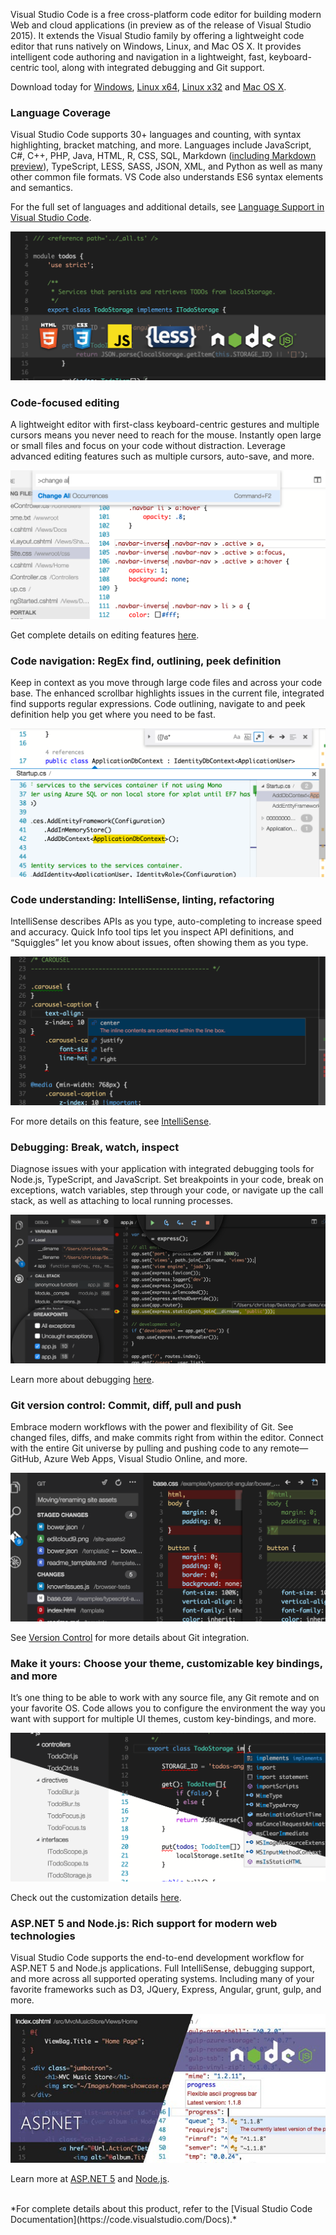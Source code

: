 <properties
	pageTitle="Visual Studio Code"
	description="Visual Studio Code redefines code editing, providing a fast, streamlined coding experience with rich code assistance and navigation for multiple languages, and includes an enhanced set of features for developers who are building JavaScript, TypeScript, Node.js, and ASP.NET 5 applications."
	slug="vscode"
    order="300"
	keywords="visual studio, visual studio code, visualstudio"
/>

Visual Studio Code is a free cross-platform code editor for building modern Web and cloud applications (in preview as of the release of Visual Studio 2015). It extends the Visual Studio family by offering a lightweight code editor that runs natively on Windows, Linux, and Mac OS X. It provides intelligent code authoring and navigation in a lightweight, fast, keyboard-centric tool, along with integrated debugging and Git support.

Download today for [Windows](http://go.microsoft.com/fwlink/?LinkID=534107), [Linux x64](http://go.microsoft.com/fwlink/?LinkID=534108), [Linux x32](http://go.microsoft.com/fwlink/?LinkID=615206) and [Mac OS X](http://go.microsoft.com/fwlink/?LinkID=534106).


### Language Coverage

Visual Studio Code supports 30+ languages and counting, with syntax highlighting, bracket matching, and more. Languages include JavaScript, C#, C++, PHP, Java, HTML, R, CSS, SQL, Markdown ([including Markdown preview](http://go.microsoft.com/fwlink/?LinkId=618948)), TypeScript, LESS, SASS, JSON, XML, and Python as well as many other common file formats. VS Code also understands ES6 syntax elements and semantics.

For the full set of languages and additional details, see [Language Support in Visual Studio Code](https://code.visualstudio.com/docs/languages).

![Visual Studio Code Languages](_assets/Code_Languages.png)


### Code-focused editing

A lightweight editor with first-class keyboard-centric gestures and multiple cursors means you never need to reach for the mouse. Instantly open large or small files and focus on your code without distraction. Leverage advanced editing features such as multiple cursors, auto-save, and more.

![Visual Studio Code Editing](_assets/Code_Editing.png)

Get complete details on editing features [here](http://go.microsoft.com/fwlink/?LinkID=533689). 

### Code navigation: RegEx find, outlining, peek definition

Keep in context as you move through large code files and across your code base. The enhanced scrollbar highlights issues in the current file, integrated find supports regular expressions. Code outlining, navigate to and peek definition help you get where you need to be fast.

![Visual Studio Code Navigation](_assets/Code_Navigation.png)


### Code understanding: IntelliSense, linting, refactoring

IntelliSense describes APIs as you type, auto-completing to increase speed and accuracy. Quick Info tool tips let you inspect API definitions, and “Squiggles” let you know about issues, often showing them as you type.

![Visual Studio Code Understanding](_assets/Code_Understanding.png)

For more details on this feature, see [IntelliSense](http://go.microsoft.com/fwlink/?LinkId=618930).

### Debugging: Break, watch, inspect

Diagnose issues with your application with integrated debugging tools for Node.js, TypeScript, and JavaScript. Set breakpoints in your code, break on exceptions, watch variables, step through your code, or navigate up the call stack, as well as attaching to local running processes.

![Visual Studio Code Debugging](_assets/Code_Debugging.png)

Learn more about debugging [here](http://go.microsoft.com/fwlink/?LinkID=533694).

### Git version control: Commit, diff, pull and push

Embrace modern workflows with the power and flexibility of Git. See changed files, diffs, and make commits right from within the editor. Connect with the entire Git universe by pulling and pushing code to any remote—GitHub, Azure Web Apps, Visual Studio Online, and more. 

![Visual Studio Code Git Integration](_assets/Code_Git.png)

See [Version Control](http://go.microsoft.com/fwlink/?LinkID=533695) for more details about Git integration.

### Make it yours: Choose your theme, customizable key bindings, and more

It’s one thing to be able to work with any source file, any Git remote and on your favorite OS. Code allows you to configure the environment the way you want with support for multiple UI themes, custom key-bindings, and more.

![Visual Studio Code Customization](_assets/Code_Customize.png)

Check out the customization details [here](http://go.microsoft.com/fwlink/?LinkID=533696).

### ASP.NET 5 and Node.js: Rich support for modern web technologies

Visual Studio Code supports the end-to-end development workflow for ASP.NET 5 and Node.js applications. Full IntelliSense, debugging support, and more across all supported operating systems. Including many of your favorite frameworks such as D3, JQuery, Express, Angular, grunt, gulp, and more.

![Visual Studio Code Development](_assets/Code_ASPNET_Node.jpg)

Learn more at [ASP.NET 5](http://go.microsoft.com/fwlink/?LinkID=533692) and [Node.js](http://go.microsoft.com/fwlink/?LinkID=533693).

<br/>
*For complete details about this product, refer to the [Visual Studio Code Documentation](https://code.visualstudio.com/Docs).*